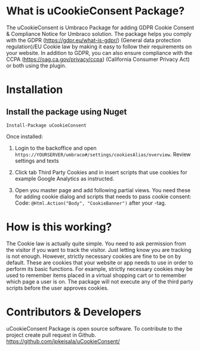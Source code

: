 # What is uCookieConsent Package?
The uCookieConsent is Umbraco Package for adding GDPR Cookie Consent & Compliance Notice for Umbraco solution. The package helps you comply with the GDPR (https://gdpr.eu/what-is-gdpr/) (General data protection regulation)/EU Cookie law by making it easy to follow their requirements on your website. In addition to GDPR, you can also ensure compliance with the CCPA (https://oag.ca.gov/privacy/ccpa) (California Consumer Privacy Act) or both using the plugin.

# Installation
## Install the package using Nuget

``` Install-Package uCookieConsent ```

Once installed:
1. Login to the backoffice and open `https://YOURSERVER/umbraco#/settings/cookiesAlias/overview`. Review settings and texts

2. Click tab Third Party Cookies and in insert scripts that use cookies for example Google Analytics as instructed.  

3. Open you master page and add following partial views. You need these for adding cookie dialog and scripts that needs to pass cookie consent:
Code: `@Html.Action("Body", "CookieBanner")` after your <body> -tag. 


# How is this working?
The Cookie law is actually quite simple. You need to ask permission from the visitor if you want to track the visitor. Just letting know you are tracking is not enough. However, strictly necessary cookies are fine to be on by default. These are cookies that your website or app needs to use in order to perform its basic functions. For example, strictly necessary cookies may be used to remember items placed in a virtual shopping cart or to remember which page a user is on.
The package will not execute any of the third party scripts before the user approves cookies. 

# Contributors & Developers
uCookieConsent Package is open source software. To contribute to the project create pull request in Github. https://github.com/jpkeisala/uCookieConsent/
